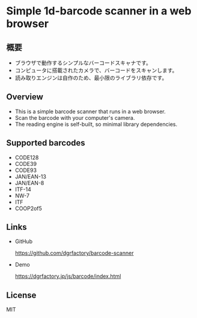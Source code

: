# Simple 1d-barcode scanner in a web browser

## 概要

- ブラウザで動作するシンプルなバーコードスキャナです。
- コンピュータに搭載されたカメラで、バーコードをスキャンします。
- 読み取りエンジンは自作のため、最小限のライブラリ依存です。

## Overview

- This is a simple barcode scanner that runs in a web browser.
- Scan the barcode with your computer's camera.
- The reading engine is self-built, so minimal library dependencies.

## Supported barcodes

- CODE128
- CODE39
- CODE93
- JAN/EAN-13
- JAN/EAN-8
- ITF-14
- NW-7
- ITF
- COOP2of5

## Links

- GitHub

  https://github.com/dgrfactory/barcode-scanner

- Demo

  https://dgrfactory.jp/js/barcode/index.html

## License

MIT